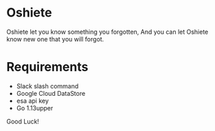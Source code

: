 # Oshiete
Oshiete let you know something you forgotten, And you can let Oshiete know new one that you will forgot.

# Requirements
- Slack slash command
- Google Cloud DataStore
- esa api key
- Go 1.13upper

Good Luck!
